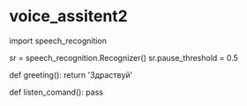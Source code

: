 # voice_assitent2
import speech_recognition

sr = speech_recognition.Recognizer()
sr.pause_threshold = 0.5


def greeting():
    return 'Здраствуй'


def listen_comand():
    pass
